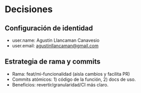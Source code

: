 # Decisiones

## Configuración de identidad
- user.name: Agustin Llancaman Canavesio
- user.email: agustinllancaman@gmail.com

## Estrategia de rama y commits
- Rama: feat/mi-funcionalidad (aisla cambios y facilita PR)
- Commits atómicos: 1) código de la función, 2) docs de uso.
- Beneficios: revertir/granularidad/CI más claro.


